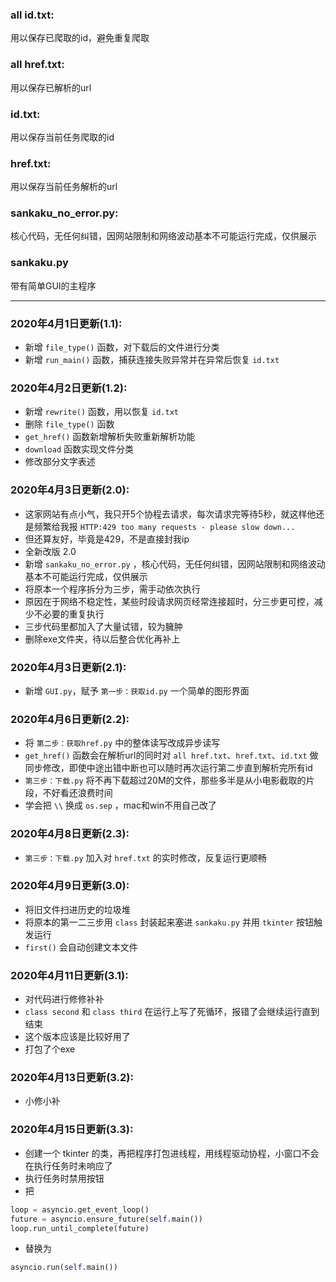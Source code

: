 ### all id.txt:
用以保存已爬取的id，避免重复爬取

### all href.txt:
用以保存已解析的url

### id.txt:
用以保存当前任务爬取的id

### href.txt:
用以保存当前任务解析的url

### sankaku_no_error.py:
核心代码，无任何纠错，因网站限制和网络波动基本不可能运行完成，仅供展示

### sankaku.py
带有简单GUI的主程序

- - - -

### 2020年4月1日更新(1.1):
- 新增 ```file_type()``` 函数，对下载后的文件进行分类
- 新增 ```run_main()``` 函数，捕获连接失败异常并在异常后恢复 ```id.txt```

### 2020年4月2日更新(1.2):
- 新增 ```rewrite()``` 函数，用以恢复 ```id.txt```
- 删除 ```file_type()``` 函数
- ```get_href()``` 函数新增解析失败重新解析功能
- ```download``` 函数实现文件分类
- 修改部分文字表述

### 2020年4月3日更新(2.0):
- 这家网站有点小气，我只开5个协程去请求，每次请求完等待5秒，就这样他还是频繁给我报 ```HTTP:429 too many requests - please slow down...```
- 但还算友好，毕竟是429，不是直接封我ip
- 全新改版 2.0
- 新增 ```sankaku_no_error.py``` ，核心代码，无任何纠错，因网站限制和网络波动基本不可能运行完成，仅供展示
- 将原本一个程序拆分为三步，需手动依次执行
- 原因在于网络不稳定性，某些时段请求网页经常连接超时，分三步更可控，减少不必要的重复执行
- 三步代码里都加入了大量试错，较为臃肿
- 删除exe文件夹，待以后整合优化再补上

### 2020年4月3日更新(2.1):
- 新增 ```GUI.py```，赋予 ```第一步：获取id.py``` 一个简单的图形界面

### 2020年4月6日更新(2.2):
- 将 ```第二步：获取href.py``` 中的整体读写改成异步读写
- ```get_href()``` 函数会在解析url的同时对 ```all href.txt```、```href.txt```、```id.txt``` 做同步修改，即使中途出错中断也可以随时再次运行第二步直到解析完所有id
- ```第三步：下载.py``` 将不再下载超过20M的文件，那些多半是从小电影截取的片段，不好看还浪费时间
- 学会把 ```\\``` 换成 ```os.sep``` ，mac和win不用自己改了

### 2020年4月8日更新(2.3):
- ```第三步：下载.py``` 加入对 ```href.txt``` 的实时修改，反复运行更顺畅

### 2020年4月9日更新(3.0):
- 将旧文件扫进历史的垃圾堆
- 将原本的第一二三步用 ```class``` 封装起来塞进 ```sankaku.py``` 并用 ```tkinter``` 按钮触发运行
- ```first()``` 会自动创建文本文件

### 2020年4月11日更新(3.1):
- 对代码进行修修补补
- ```class second``` 和 ```class third``` 在运行上写了死循环，报错了会继续运行直到结束
- 这个版本应该是比较好用了
- 打包了个exe

### 2020年4月13日更新(3.2):
- 小修小补

### 2020年4月15日更新(3.3):
- 创建一个 tkinter 的类，再把程序打包进线程，用线程驱动协程，小窗口不会在执行任务时未响应了
- 执行任务时禁用按钮
- 把
```python
loop = asyncio.get_event_loop()
future = asyncio.ensure_future(self.main())
loop.run_until_complete(future)
```
- 替换为
```python
asyncio.run(self.main())
```